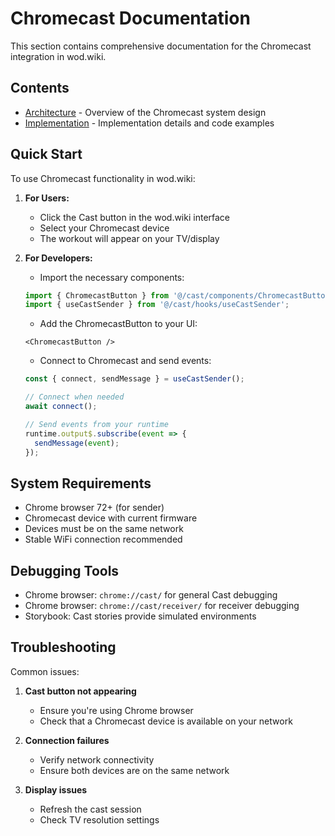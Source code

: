 # Chromecast Documentation

This section contains comprehensive documentation for the Chromecast integration in wod.wiki.

## Contents

- [Architecture](./Architecture.md) - Overview of the Chromecast system design
- [Implementation](./Implementation.md) - Implementation details and code examples

## Quick Start

To use Chromecast functionality in wod.wiki:

1. **For Users:**
   - Click the Cast button in the wod.wiki interface
   - Select your Chromecast device
   - The workout will appear on your TV/display

2. **For Developers:**
   - Import the necessary components:
   ```typescript
   import { ChromecastButton } from '@/cast/components/ChromecastButton';
   import { useCastSender } from '@/cast/hooks/useCastSender';
   ```
   
   - Add the ChromecastButton to your UI:
   ```tsx
   <ChromecastButton />
   ```
   
   - Connect to Chromecast and send events:
   ```typescript
   const { connect, sendMessage } = useCastSender();
   
   // Connect when needed
   await connect();
   
   // Send events from your runtime
   runtime.output$.subscribe(event => {
     sendMessage(event);
   });
   ```

## System Requirements

- Chrome browser 72+ (for sender)
- Chromecast device with current firmware
- Devices must be on the same network
- Stable WiFi connection recommended

## Debugging Tools

- Chrome browser: `chrome://cast/` for general Cast debugging
- Chrome browser: `chrome://cast/receiver/` for receiver debugging
- Storybook: Cast stories provide simulated environments

## Troubleshooting

Common issues:

1. **Cast button not appearing**
   - Ensure you're using Chrome browser
   - Check that a Chromecast device is available on your network

2. **Connection failures**
   - Verify network connectivity
   - Ensure both devices are on the same network

3. **Display issues**
   - Refresh the cast session
   - Check TV resolution settings